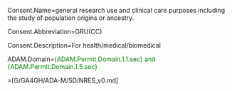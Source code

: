 Consent.Name=general research use and clinical care purposes including the study of population origins or ancestry.

Consent.Abbreviation=GRU(CC)

Consent.Description=For health/medical/biomedical

ADAM.Domain=<font color=green>{ADAM.Permit.Domain.1.1.sec} and {ADAM.Permit.Domain.1.5.sec}</font>

=[G/GA4GH/ADA-M/SD/NRES_v0.md]